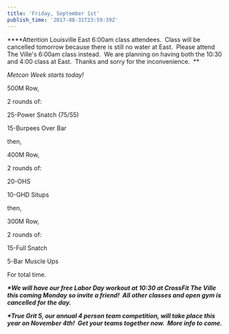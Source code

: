 ```yaml
---
title: 'Friday, September 1st'
publish_time: '2017-08-31T23:59:39Z'
---
```


**\*\*Attention Louisville East 6:00am class attendees.  Class will be
cancelled tomorrow because there is still no water at East.  Please
attend The Ville's 6:00am class instead.  We are planning on having both
the 10:30 and 4:00 class at East.  Thanks and sorry for the
inconvenience.  **

*Metcon Week starts today!*

500M Row,

2 rounds of:

25-Power Snatch (75/55)

15-Burpees Over Bar

then,

400M Row,

2 rounds of:

20-OHS

10-GHD Situps

then,

300M Row,

2 rounds of:

15-Full Snatch

5-Bar Muscle Ups

For total time.

***\*We will have our free Labor Day workout at 10:30 at CrossFit The
Ville this coming Monday so invite a friend!  All other classes and open
gym is cancelled for the day.***

***\*True Grit 5, our annual 4 person team competition, will take place
this year on November 4th!  Get your teams together now.  More info to
come.***
